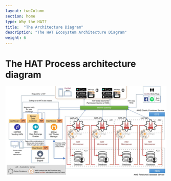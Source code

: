 ```yaml
---
layout: twoColumn
section: home
type: Why the HAT?
title:  "The Architecture Diagram"
description: "The HAT Ecosystem Architecture Diagram"
weight: 6
---
```


# The HAT Process architecture diagram

![HAT Ecosystem Architecture and Processes](https://raw.githubusercontent.com/Hub-of-all-Things/open-source-developer-portal/master/app/images/hat-architecture.png "HAT Ecosystem Architecture and Processes")
